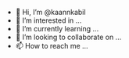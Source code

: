 - 👋 Hi, I’m @kaannkabil
- 👀 I’m interested in ...
- 🌱 I’m currently learning ...
- 💞️ I’m looking to collaborate on ...
- 📫 How to reach me ...

<!---
kaannkabil/kaannkabil is a ✨ special ✨ repository because its `README.md` (this file) appears on your GitHub profile.
You can click the Preview link to take a look at your changes.
--->
